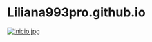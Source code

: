 # Liliana993pro.github.io

[![inicio.jpg](https://i.postimg.cc/sXGMDfhf/inicio.jpg)](https://postimg.cc/8JDpZS4x)
